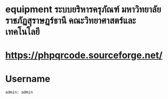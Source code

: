 # equipment ระบบยริหารครุภัณฑ์ มหาวิทยาลัยราชภัฏสุราษฎร์ธานี คณะวิทยาศาสตร์และเทคโนโลยี

# https://phpqrcode.sourceforge.net/

# Username
    admin: admin